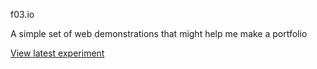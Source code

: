 f03.io

A simple set of web demonstrations that might help me make a portfolio

[View latest experiment](https://ff0033.github.io/f03.io)